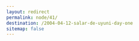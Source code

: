 ```yaml
---
layout: redirect
permalink: node/41/
destination: /2004-04-12-salar-de-uyuni-day-one
sitemap: false
---
```

